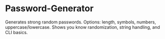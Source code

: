 # Password-Generator
Generates strong random passwords.  Options: length, symbols, numbers, uppercase/lowercase.  Shows you know randomization, string handling, and CLI basics.
